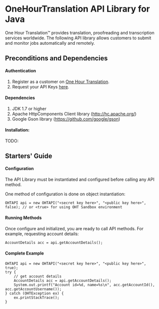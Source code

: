 # OneHourTranslation API Library for Java #

One Hour Translation&trade; provides translation, proofreading and transcription services worldwide.
The following API library allows customers to submit and monitor jobs automatically and remotely.

## Preconditions and Dependencies  

#### Authentication 
1. Register as a customer on [One Hour Translation](http://www.onehourtranslation.com/auth/register).
2. Request your API Keys [here](http://www.onehourtranslation.com/profile/apiKeys).

#### Dependencies
1. JDK 1.7 or higher
2. Apache HttpComponents Client library (http://hc.apache.org/)
3. Google Gson library (https://github.com/google/gson)

#### Installation:
TODO:

## Starters' Guide ##

#### Configuration ####

The API Library must be instantiated and configured before calling any API method.

One method of configuration is done on object instantiation:

    OHTAPI api = new OHTAPI("<secret key here>", "<public key here>", false); // or <true> for using OHT Sandbox environment

#### Running Methods ####

Once configure and initialized, you are ready to call API methods.
For example, requesting account details:

    AccountDetails acc = api.getAccountDetails();

#### Complete Example

    OHTAPI api = new OHTAPI("<secret key here>", "<public key here>", true);
    try {
        // get account details
        AccountDetails acc = api.getAccountDetails();
        System.out.printf("Account id=%d, name=%s\n", acc.getAccountId(), acc.getAccountUsername());
    } catch (OHTException ex) {
        ex.printStackTrace();
    }
